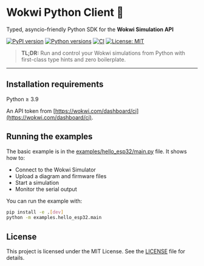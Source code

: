 # Wokwi Python Client 🚀

Typed, asyncio-friendly Python SDK for the **Wokwi Simulation API**

[![PyPI version](https://img.shields.io/pypi/v/wokwi-client?logo=pypi)](https://pypi.org/project/wokwi-client/)
[![Python versions](https://img.shields.io/pypi/pyversions/wokwi-client)](https://pypi.org/project/wokwi-client/)
[![CI](https://github.com/wokwi/wokwi-python-client/actions/workflows/ci.yml/badge.svg?branch=main)](https://github.com/wokwi/wokwi-python-client/actions/workflows/ci.yml)
[![License: MIT](https://img.shields.io/github/license/wokwi/wokwi-python-client)](LICENSE)

> **TL;DR:** Run and control your Wokwi simulations from Python with first-class type hints and zero boilerplate.

---

## Installation requirements

Python ≥ 3.9

An API token from [https://wokwi.com/dashboard/ci](https://wokwi.com/dashboard/ci).

## Running the examples

The basic example is in the [examples/hello_esp32/main.py](examples/hello_esp32/main.py) file. It shows how to:

- Connect to the Wokwi Simulator
- Upload a diagram and firmware files
- Start a simulation
- Monitor the serial output

You can run the example with:

```bash
pip install -e .[dev]
python -m examples.hello_esp32.main
```

## License

This project is licensed under the MIT License. See the [LICENSE](LICENSE) file for details.
